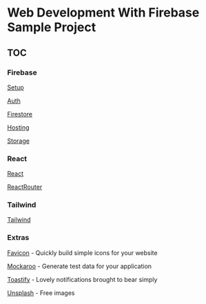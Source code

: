 # Web Development With Firebase Sample Project

## TOC

### Firebase

[Setup](documentation/firebase/01-setup.md)

[Auth](documentation/firebase/02-auth.md)

[Firestore](documentation/firebase/03-Firestore.md)

[Hosting](documentation/firebase/04-Hosting.md)

[Storage](documentation/firebase/05-Storage.md)

### React

 [React](documentation\React.md) 

 [ReactRouter](documentation\ReactRouter.md) 

### Tailwind

 [Tailwind](documentation\Tailwind.md) 

### Extras

 [Favicon](documentation\Favicon.md) - Quickly build simple icons for your website

 [Mockaroo](documentation\Mockaroo.md) - Generate test data for your application

 [Toastify](documentation\Toastify.md)  - Lovely notifications brought to bear simply

 [Unsplash](documentation\Unsplash.md) - Free images

